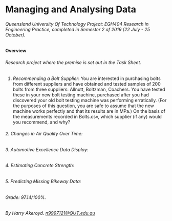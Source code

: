 # Managing and Analysing Data
###### Queensland University Of Technology Project: EGH404 Research in Engineering Practice, completed in Semester 2 of 2019 (22 July - 25 October).

#### Overview

###### Research project where the premise is set out in the *Task Sheet*.

1. *Recommending a Bolt Supplier*: You are interested in purchasing bolts from different suppliers and have obtained and tested samples of 200 bolts from three suppliers: Allnutt, Boltzman, Coachers. You have tested these in your new bolt testing machine, purchased after you had discovered your old bolt testing machine was performing erratically. (For the purposes of this question, you are safe to assume that the new machine works perfectly and that its results are in MPa.) On the basis of the measurements recorded in Bolts.csv, which supplier (if any) would you recommend, and why?




###### 2. Changes in Air Quality Over Time:
###### 3. Automotive Excellence Data Display:
###### 4. Estimating Concrete Strength:
###### 5. Predicting Missing Bikeway Data:

###### Grade: 97.14/100%.
###### By Harry Akeroyd. n9997121@QUT.edu.au
